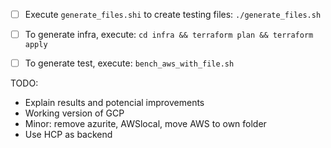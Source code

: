 

- [ ] Execute `generate_files.shi` to create testing files:
  `./generate_files.sh`

- [ ] To generate infra, execute:
  `cd infra && terraform plan && terraform apply`

- [ ] To generate test, execute:
   `bench_aws_with_file.sh`


TODO:  
* Explain results and potencial improvements
* Working version of GCP
* Minor: remove azurite, AWSlocal, move AWS to own folder
* Use HCP as backend
